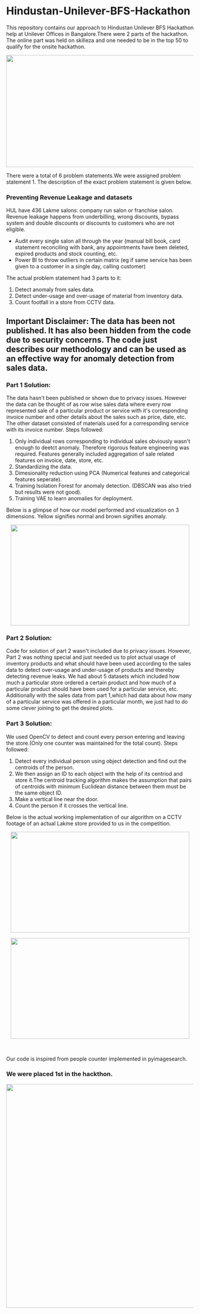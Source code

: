 # Hindustan-Unilever-BFS-Hackathon
This repository contains our approach to Hindustan Unilever BFS Hackathon help at Unilever Offices in Bangalore.There were 2 parts of the hackathon. The online part was held on skilleza and one needed to be in the top 50 to qualify for the onsite hackathon.
<p align="center">
<img width="1400" height="300" src="https://github.com/Sreyan88/Hindustan-Unilever-BFS-Hackathon/blob/master/Extra/HUL BFS.png">
</p>

There were a total of 6 problem statements.We were assigned problem statement 1. The description of the exact problem statement is given below.

### Preventing Revenue Leakage and datasets
HUL have 436 Lakme salons: company run salon or franchise salon. Revenue leakage happens from underbilling, wrong discounts, bypass system and double discounts or discounts to customers who are not eligible.
- Audit every single salon all through the year (manual bill book, card statement reconciling with bank, any appointments have been deleted, expired products and stock counting, etc.
- Power BI to throw outliers in certain matrix (eg if same service has been given to a customer in a single day, calling customer)

The actual problem statement had 3 parts to it:
1. Detect anomaly from sales data.
2. Detect under-usage and over-usage of material from inventory data.
3. Count footfall in a store from CCTV data.

## Important Disclaimer: The data has been not published. It has also been hidden from the code due to security concerns. The code just describes our methodology and can be used as an effective way for anomaly detection from sales data.
### Part 1 Solution:
The data hasn't been published or shown due to privacy issues. However the data can be thought of as row wise sales data where every row represented sale of a particular product or service with it's corresponding invoice number and other details about the sales such as price, date, etc.
The other dataset consisted of materials used for a corresponding service with its invoice number.
Steps followed:
1. Only individual rows corresponding to individual sales obviously wasn't enough to deetct anomaly. Therefore rigorous feature engineering was required. Features generally included aggregation of sale related features on invoice, date, store, etc.
2. Standardizing the data.
3. Dimesionality reduction using PCA (Numerical features and categorical features seperate).
4. Training Isolation Forest for anomaly detection. (DBSCAN was also tried but results were not good).
5. Training VAE to learn anomalies for deployment.

Below is a glimpse of how our model performed and visualization on 3 dimensions. Yellow signifies normal and brown signifies anomaly.

<p align="center">
<img width="480" height="270" src="https://github.com/Sreyan88/Hindustan-Unilever-BFS-Hackathon/blob/master/Extra/Anomaly Plot.png">
</p>

### Part 2 Solution:
Code for solution of part 2 wasn't included due to privacy issues. However, Part 2 was nothing special and just needed us to plot actual usage of inventory products and what should have been used according to the sales data to detect over-usage and under-usage of products and thereby detecting revenue leaks. We had about 5 datasets which included how much a particular store ordered a certain product and how much of a particular product should have been used for a particular service, etc. Additionally with the sales data from part 1,which had data about how many of a particular service was offered in a particular month, we just had to do some clever joining to get the desired plots.

### Part 3 Solution:
We used OpenCV to detect and count every person entering and leaving the store.(Only one counter was maintained for the total count).
Steps followed:
1. Detect every individual person using object detection and find out the centroids of the person.
2. We then assign an ID to each object with the help of its centriod and store it.The centroid tracking algorithm makes the assumption that pairs of centroids with minimum Euclidean distance between them must be the same object ID.
3. Make a vertical line near the door.
4. Count the person if it crosses the vertical line.

Below is the actual working implementation of our algorithm on a CCTV footage of an actual Lakme store provided to us in the competition.

<p align="center">
<img width="480" height="270" src="https://github.com/Sreyan88/Hindustan-Unilever-BFS-Hackathon/blob/master/Extra/In.gif">
</p>
<p align="center">
<img width="480" height="270" src="https://github.com/Sreyan88/Hindustan-Unilever-BFS-Hackathon/blob/master/Extra/Out.gif">
</p></br>

Our code is inspired from people counter implemented in pyimagesearch.
### We were placed 1st in the hackthon.
<p align="center">
<img width="800" height="599" src="https://github.com/Sreyan88/Hindustan-Unilever-BFS-Hackathon/blob/master/Extra/Winning.jpg">
</p></br>

